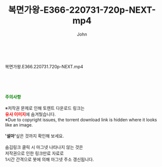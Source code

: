 ﻿---
layout: post
title:  "복면가왕-E366-220731-720p-NEXT-mp4"
author: John
categories: [ 방송/음악 ]
tags: [  ]
image:  
description: "복면가왕-E366-220731-720p-NEXT-mp4 torrent 정보 공유"
toc: true
toc_sticky: true
---

<br>
<div class="view-img">
<a class="view_image" href="https://torrentmobile59.com/bbs/view_image.php?fn=%2Fdata%2Ffile%2Fmusic%2F3659260999_iceEIf34_086fdbd66b0223d9a9cd9d096dd876b6cf799db1.jpg" target="_blank"><img alt="" class="img-tag" content="https://torrentmobile59.com/data/file/music/3659260999_iceEIf34_086fdbd66b0223d9a9cd9d096dd876b6cf799db1.jpg" itemprop="image" src="https://torrentmobile59.com/data/file/music/3659260999_iceEIf34_086fdbd66b0223d9a9cd9d096dd876b6cf799db1.jpg"/></a></div><div class="view-content" itemprop="description">
<p>복면가왕.E366.220731.720p-NEXT.mp4<br/></p> </div>
    
<br><br><br>
<p data-ke-size="size16"><b><span style="color: green;">주의사항</span></b><br /><br />※저작권 문제로 인해 토렌트 다운로드 링크는<br /><b><span style="color: red;">유사 이미지</span></b>에 숨겨뒀습니다.<br />※Due to copyright issues, the torrent download link is hidden where it looks like an image.<br /><br /><b>'설마'</b>싶은 것까지 확인해 보세요.<br /><br />숨김링크 클릭 시 마그넷 나타나지 않는 것은<br />저작권으로 인한 링크만료 자료로<br />1시간 간격으로 봇에 의해 마그넷 주소 갱신됩니다.</p>
